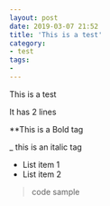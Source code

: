 ```yaml
---
layout: post
date: 2019-03-07 21:52
title: 'This is a test'
category:
- test
tags:
- 
---
```

This is a test

It has 2 lines

**This is a Bold tag

_ this is an italic tag

- List item 1
- List item 2

> code sample